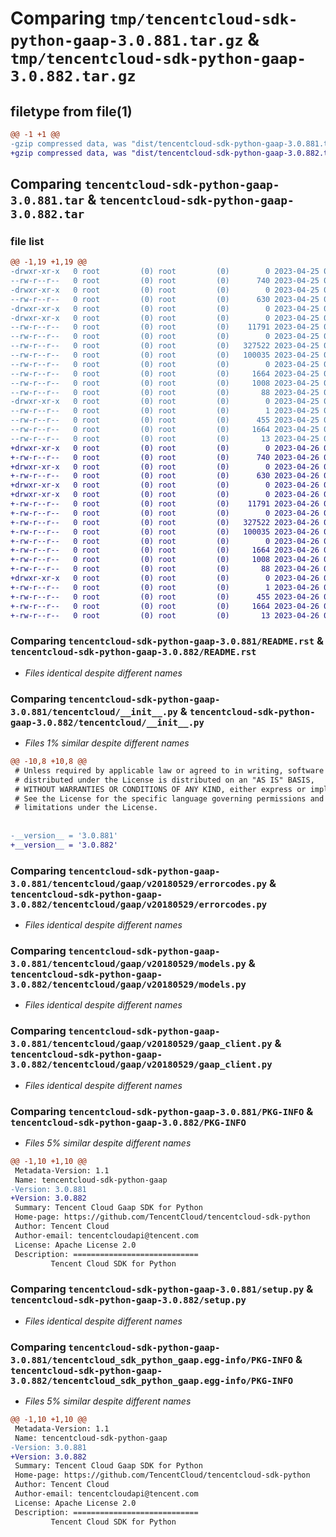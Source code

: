 # Comparing `tmp/tencentcloud-sdk-python-gaap-3.0.881.tar.gz` & `tmp/tencentcloud-sdk-python-gaap-3.0.882.tar.gz`

## filetype from file(1)

```diff
@@ -1 +1 @@
-gzip compressed data, was "dist/tencentcloud-sdk-python-gaap-3.0.881.tar", last modified: Tue Apr 25 00:41:09 2023, max compression
+gzip compressed data, was "dist/tencentcloud-sdk-python-gaap-3.0.882.tar", last modified: Wed Apr 26 03:22:34 2023, max compression
```

## Comparing `tencentcloud-sdk-python-gaap-3.0.881.tar` & `tencentcloud-sdk-python-gaap-3.0.882.tar`

### file list

```diff
@@ -1,19 +1,19 @@
-drwxr-xr-x   0 root         (0) root         (0)        0 2023-04-25 00:41:09.000000 tencentcloud-sdk-python-gaap-3.0.881/
--rw-r--r--   0 root         (0) root         (0)      740 2023-04-25 00:41:09.000000 tencentcloud-sdk-python-gaap-3.0.881/README.rst
-drwxr-xr-x   0 root         (0) root         (0)        0 2023-04-25 00:41:09.000000 tencentcloud-sdk-python-gaap-3.0.881/tencentcloud/
--rw-r--r--   0 root         (0) root         (0)      630 2023-04-25 00:41:09.000000 tencentcloud-sdk-python-gaap-3.0.881/tencentcloud/__init__.py
-drwxr-xr-x   0 root         (0) root         (0)        0 2023-04-25 00:41:09.000000 tencentcloud-sdk-python-gaap-3.0.881/tencentcloud/gaap/
-drwxr-xr-x   0 root         (0) root         (0)        0 2023-04-25 00:41:09.000000 tencentcloud-sdk-python-gaap-3.0.881/tencentcloud/gaap/v20180529/
--rw-r--r--   0 root         (0) root         (0)    11791 2023-04-25 00:41:09.000000 tencentcloud-sdk-python-gaap-3.0.881/tencentcloud/gaap/v20180529/errorcodes.py
--rw-r--r--   0 root         (0) root         (0)        0 2023-04-25 00:41:09.000000 tencentcloud-sdk-python-gaap-3.0.881/tencentcloud/gaap/v20180529/__init__.py
--rw-r--r--   0 root         (0) root         (0)   327522 2023-04-25 00:41:09.000000 tencentcloud-sdk-python-gaap-3.0.881/tencentcloud/gaap/v20180529/models.py
--rw-r--r--   0 root         (0) root         (0)   100035 2023-04-25 00:41:09.000000 tencentcloud-sdk-python-gaap-3.0.881/tencentcloud/gaap/v20180529/gaap_client.py
--rw-r--r--   0 root         (0) root         (0)        0 2023-04-25 00:41:09.000000 tencentcloud-sdk-python-gaap-3.0.881/tencentcloud/gaap/__init__.py
--rw-r--r--   0 root         (0) root         (0)     1664 2023-04-25 00:41:09.000000 tencentcloud-sdk-python-gaap-3.0.881/PKG-INFO
--rw-r--r--   0 root         (0) root         (0)     1008 2023-04-25 00:41:09.000000 tencentcloud-sdk-python-gaap-3.0.881/setup.py
--rw-r--r--   0 root         (0) root         (0)       88 2023-04-25 00:41:09.000000 tencentcloud-sdk-python-gaap-3.0.881/setup.cfg
-drwxr-xr-x   0 root         (0) root         (0)        0 2023-04-25 00:41:09.000000 tencentcloud-sdk-python-gaap-3.0.881/tencentcloud_sdk_python_gaap.egg-info/
--rw-r--r--   0 root         (0) root         (0)        1 2023-04-25 00:41:09.000000 tencentcloud-sdk-python-gaap-3.0.881/tencentcloud_sdk_python_gaap.egg-info/dependency_links.txt
--rw-r--r--   0 root         (0) root         (0)      455 2023-04-25 00:41:09.000000 tencentcloud-sdk-python-gaap-3.0.881/tencentcloud_sdk_python_gaap.egg-info/SOURCES.txt
--rw-r--r--   0 root         (0) root         (0)     1664 2023-04-25 00:41:09.000000 tencentcloud-sdk-python-gaap-3.0.881/tencentcloud_sdk_python_gaap.egg-info/PKG-INFO
--rw-r--r--   0 root         (0) root         (0)       13 2023-04-25 00:41:09.000000 tencentcloud-sdk-python-gaap-3.0.881/tencentcloud_sdk_python_gaap.egg-info/top_level.txt
+drwxr-xr-x   0 root         (0) root         (0)        0 2023-04-26 03:22:34.000000 tencentcloud-sdk-python-gaap-3.0.882/
+-rw-r--r--   0 root         (0) root         (0)      740 2023-04-26 03:22:34.000000 tencentcloud-sdk-python-gaap-3.0.882/README.rst
+drwxr-xr-x   0 root         (0) root         (0)        0 2023-04-26 03:22:34.000000 tencentcloud-sdk-python-gaap-3.0.882/tencentcloud/
+-rw-r--r--   0 root         (0) root         (0)      630 2023-04-26 03:22:34.000000 tencentcloud-sdk-python-gaap-3.0.882/tencentcloud/__init__.py
+drwxr-xr-x   0 root         (0) root         (0)        0 2023-04-26 03:22:34.000000 tencentcloud-sdk-python-gaap-3.0.882/tencentcloud/gaap/
+drwxr-xr-x   0 root         (0) root         (0)        0 2023-04-26 03:22:34.000000 tencentcloud-sdk-python-gaap-3.0.882/tencentcloud/gaap/v20180529/
+-rw-r--r--   0 root         (0) root         (0)    11791 2023-04-26 03:22:34.000000 tencentcloud-sdk-python-gaap-3.0.882/tencentcloud/gaap/v20180529/errorcodes.py
+-rw-r--r--   0 root         (0) root         (0)        0 2023-04-26 03:22:34.000000 tencentcloud-sdk-python-gaap-3.0.882/tencentcloud/gaap/v20180529/__init__.py
+-rw-r--r--   0 root         (0) root         (0)   327522 2023-04-26 03:22:34.000000 tencentcloud-sdk-python-gaap-3.0.882/tencentcloud/gaap/v20180529/models.py
+-rw-r--r--   0 root         (0) root         (0)   100035 2023-04-26 03:22:34.000000 tencentcloud-sdk-python-gaap-3.0.882/tencentcloud/gaap/v20180529/gaap_client.py
+-rw-r--r--   0 root         (0) root         (0)        0 2023-04-26 03:22:34.000000 tencentcloud-sdk-python-gaap-3.0.882/tencentcloud/gaap/__init__.py
+-rw-r--r--   0 root         (0) root         (0)     1664 2023-04-26 03:22:34.000000 tencentcloud-sdk-python-gaap-3.0.882/PKG-INFO
+-rw-r--r--   0 root         (0) root         (0)     1008 2023-04-26 03:22:34.000000 tencentcloud-sdk-python-gaap-3.0.882/setup.py
+-rw-r--r--   0 root         (0) root         (0)       88 2023-04-26 03:22:34.000000 tencentcloud-sdk-python-gaap-3.0.882/setup.cfg
+drwxr-xr-x   0 root         (0) root         (0)        0 2023-04-26 03:22:34.000000 tencentcloud-sdk-python-gaap-3.0.882/tencentcloud_sdk_python_gaap.egg-info/
+-rw-r--r--   0 root         (0) root         (0)        1 2023-04-26 03:22:34.000000 tencentcloud-sdk-python-gaap-3.0.882/tencentcloud_sdk_python_gaap.egg-info/dependency_links.txt
+-rw-r--r--   0 root         (0) root         (0)      455 2023-04-26 03:22:34.000000 tencentcloud-sdk-python-gaap-3.0.882/tencentcloud_sdk_python_gaap.egg-info/SOURCES.txt
+-rw-r--r--   0 root         (0) root         (0)     1664 2023-04-26 03:22:34.000000 tencentcloud-sdk-python-gaap-3.0.882/tencentcloud_sdk_python_gaap.egg-info/PKG-INFO
+-rw-r--r--   0 root         (0) root         (0)       13 2023-04-26 03:22:34.000000 tencentcloud-sdk-python-gaap-3.0.882/tencentcloud_sdk_python_gaap.egg-info/top_level.txt
```

### Comparing `tencentcloud-sdk-python-gaap-3.0.881/README.rst` & `tencentcloud-sdk-python-gaap-3.0.882/README.rst`

 * *Files identical despite different names*

### Comparing `tencentcloud-sdk-python-gaap-3.0.881/tencentcloud/__init__.py` & `tencentcloud-sdk-python-gaap-3.0.882/tencentcloud/__init__.py`

 * *Files 1% similar despite different names*

```diff
@@ -10,8 +10,8 @@
 # Unless required by applicable law or agreed to in writing, software
 # distributed under the License is distributed on an "AS IS" BASIS,
 # WITHOUT WARRANTIES OR CONDITIONS OF ANY KIND, either express or implied.
 # See the License for the specific language governing permissions and
 # limitations under the License.
 
 
-__version__ = '3.0.881'
+__version__ = '3.0.882'
```

### Comparing `tencentcloud-sdk-python-gaap-3.0.881/tencentcloud/gaap/v20180529/errorcodes.py` & `tencentcloud-sdk-python-gaap-3.0.882/tencentcloud/gaap/v20180529/errorcodes.py`

 * *Files identical despite different names*

### Comparing `tencentcloud-sdk-python-gaap-3.0.881/tencentcloud/gaap/v20180529/models.py` & `tencentcloud-sdk-python-gaap-3.0.882/tencentcloud/gaap/v20180529/models.py`

 * *Files identical despite different names*

### Comparing `tencentcloud-sdk-python-gaap-3.0.881/tencentcloud/gaap/v20180529/gaap_client.py` & `tencentcloud-sdk-python-gaap-3.0.882/tencentcloud/gaap/v20180529/gaap_client.py`

 * *Files identical despite different names*

### Comparing `tencentcloud-sdk-python-gaap-3.0.881/PKG-INFO` & `tencentcloud-sdk-python-gaap-3.0.882/PKG-INFO`

 * *Files 5% similar despite different names*

```diff
@@ -1,10 +1,10 @@
 Metadata-Version: 1.1
 Name: tencentcloud-sdk-python-gaap
-Version: 3.0.881
+Version: 3.0.882
 Summary: Tencent Cloud Gaap SDK for Python
 Home-page: https://github.com/TencentCloud/tencentcloud-sdk-python
 Author: Tencent Cloud
 Author-email: tencentcloudapi@tencent.com
 License: Apache License 2.0
 Description: ============================
         Tencent Cloud SDK for Python
```

### Comparing `tencentcloud-sdk-python-gaap-3.0.881/setup.py` & `tencentcloud-sdk-python-gaap-3.0.882/setup.py`

 * *Files identical despite different names*

### Comparing `tencentcloud-sdk-python-gaap-3.0.881/tencentcloud_sdk_python_gaap.egg-info/PKG-INFO` & `tencentcloud-sdk-python-gaap-3.0.882/tencentcloud_sdk_python_gaap.egg-info/PKG-INFO`

 * *Files 5% similar despite different names*

```diff
@@ -1,10 +1,10 @@
 Metadata-Version: 1.1
 Name: tencentcloud-sdk-python-gaap
-Version: 3.0.881
+Version: 3.0.882
 Summary: Tencent Cloud Gaap SDK for Python
 Home-page: https://github.com/TencentCloud/tencentcloud-sdk-python
 Author: Tencent Cloud
 Author-email: tencentcloudapi@tencent.com
 License: Apache License 2.0
 Description: ============================
         Tencent Cloud SDK for Python
```

